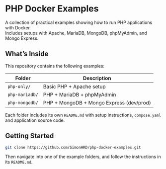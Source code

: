 # PHP Docker Examples
A collection of practical examples showing how to run PHP applications with Docker.  
Includes setups with Apache, MariaDB, MongoDB, phpMyAdmin, and Mongo Express.

## What’s Inside
This repository contains the following examples:

| Folder         | Description                                |
|----------------|--------------------------------------------|
| `php-only/`    | Basic PHP + Apache setup                   |
| `php-mariadb/` | PHP + MariaDB + phpMyAdmin                 |
| `php-mongodb/` | PHP + MongoDB + Mongo Express (dev/prod)   |

Each folder includes its own `README.md` with setup instructions, `compose.yaml` and application source code.

## Getting Started

```bash
git clone https://github.com/SimonHRD/php-docker-examples.git
```
Then navigate into one of the example folders, and follow the instructions in its `README.md`.
